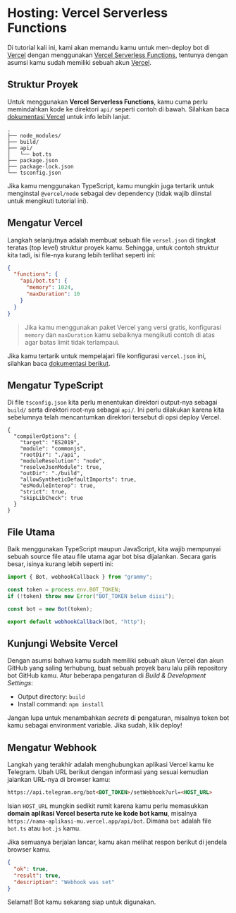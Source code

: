 # Hosting: Vercel Serverless Functions

Di tutorial kali ini, kami akan memandu kamu untuk men-deploy bot di [Vercel](https://vercel.com/) dengan menggunakan [Vercel Serverless Functions](https://vercel.com/docs/concepts/functions/serverless-functions), tentunya dengan asumsi kamu sudah memiliki sebuah akun [Vercel](https://vercel.com).

## Struktur Proyek

Untuk menggunakan **Vercel Serverless Functions**, kamu cuma perlu memindahkan kode ke direktori `api/` seperti contoh di bawah.
Silahkan baca [dokumentasi Vercel](https://vercel.com/docs/concepts/functions/serverless-functions#deploying-serverless-functions) untuk info lebih lanjut.

```asciiart:no-line-numbers
.
├── node_modules/
├── build/
├── api/
│   └── bot.ts
├── package.json
├── package-lock.json
└── tsconfig.json
```

Jika kamu menggunakan TypeScript, kamu mungkin juga tertarik untuk menginstal `@vercel/node` sebagai dev dependency (tidak wajib diinstal untuk mengikuti tutorial ini).

## Mengatur Vercel

Langkah selanjutnya adalah membuat sebuah file `versel.json` di tingkat teratas (top level) struktur proyek kamu.
Sehingga, untuk contoh struktur kita tadi, isi file-nya kurang lebih terlihat seperti ini:

```json
{
  "functions": {
    "api/bot.ts": {
      "memory": 1024,
      "maxDuration": 10
    }
  }
}
```

> Jika kamu menggunakan paket Vercel yang versi gratis, konfigurasi `memory` dan `maxDuration` kamu sebaiknya mengikuti contoh di atas agar batas limit tidak terlampaui.

Jika kamu tertarik untuk mempelajari file konfigurasi `vercel.json` ini, silahkan baca [dokumentasi berikut](https://vercel.com/docs/concepts/projects/project-configuration).

## Mengatur TypeScript

Di file `tsconfig.json` kita perlu menentukan direktori output-nya sebagai `build/` serta direktori root-nya sebagai `api/`.
Ini perlu dilakukan karena kita sebelumnya telah mencantumkan direktori tersebut di opsi deploy Vercel.

```json{5,8}
{
  "compilerOptions": {
    "target": "ES2019",
    "module": "commonjs",
    "rootDir": "./api",
    "moduleResolution": "node",
    "resolveJsonModule": true,
    "outDir": "./build",
    "allowSyntheticDefaultImports": true,
    "esModuleInterop": true,
    "strict": true,
    "skipLibCheck": true
  }
}
```

## File Utama

Baik menggunakan TypeScript maupun JavaScript, kita wajib mempunyai sebuah source file atau file utama agar bot bisa dijalankan.
Secara garis besar, isinya kurang lebih seperti ini:

```ts
import { Bot, webhookCallback } from "grammy";

const token = process.env.BOT_TOKEN;
if (!token) throw new Error("BOT_TOKEN belum diisi");

const bot = new Bot(token);

export default webhookCallback(bot, "http");
```

## Kunjungi Website Vercel

Dengan asumsi bahwa kamu sudah memiliki sebuah akun Vercel dan akun GitHub yang saling terhubung, buat sebuah proyek baru lalu pilih repository bot GitHub kamu.
Atur beberapa pengaturan di _Build & Development Settings_:

- Output directory: `build`
- Install command: `npm install`

Jangan lupa untuk menambahkan _secrets_ di pengaturan, misalnya token bot kamu sebagai environment variable.
Jika sudah, klik deploy!

## Mengatur Webhook

Langkah yang terakhir adalah menghubungkan aplikasi Vercel kamu ke Telegram.
Ubah URL berikut dengan informasi yang sesuai kemudian jalankan URL-nya di browser kamu:

```md
https://api.telegram.org/bot<BOT_TOKEN>/setWebhook?url=<HOST_URL>
```

Isian `HOST_URL` mungkin sedikit rumit karena kamu perlu memasukkan **domain aplikasi Vercel beserta rute ke kode bot kamu**, misalnya `https://nama-aplikasi-mu.vercel.app/api/bot`.
Dimana `bot` adalah file `bot.ts` atau `bot.js` kamu.

Jika semuanya berjalan lancar, kamu akan melihat respon berikut di jendela browser kamu.

```json
{
  "ok": true,
  "result": true,
  "description": "Webhook was set"
}
```

Selamat!
Bot kamu sekarang siap untuk digunakan.
